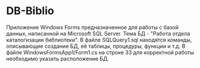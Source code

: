 # DB-Biblio
Приложение Windows Forms предназначенное для работы с базой данных, написанной на Microsoft SQL Server. Тема БД - "Работа отдела каталогизации библиотеки".
В файле SQLQuery1.sql находятся команды, описывающие создание БД, её таблицы, процедуры, функции и т.д.
В файле WindowsFormsApp1/Form1.cs на строке 33 для корректной работы необходимо указать расположение БД.
